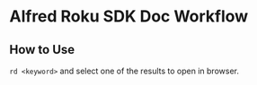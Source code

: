 # Alfred Roku SDK Doc Workflow

## How to Use

`rd <keyword>` and select one of the results to open in browser.
